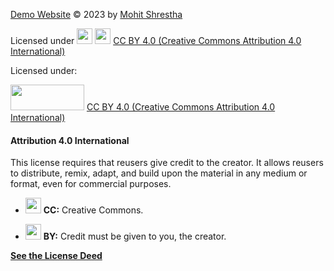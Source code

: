 [Demo Website](https://mohitshrestha.github.io/demo_website) © 2023 by [Mohit Shrestha](https://mohitshrestha.com.np/)

Licensed under <img src="https://mirrors.creativecommons.org/presskit/icons/cc.svg" width="25"/> <img src="https://mirrors.creativecommons.org/presskit/icons/by.svg" width="25"/> [CC BY 4.0 (Creative Commons Attribution 4.0 International)](https://creativecommons.org/licenses/by/4.0/)

Licensed under:

<img src="https://mirrors.creativecommons.org/presskit/buttons/88x31/png/by.png" width="118" height="41"/> [CC BY 4.0 (Creative Commons Attribution 4.0 International)](https://creativecommons.org/licenses/by/4.0/)

#### **Attribution 4.0 International**

This license requires that reusers give credit to the creator. It allows reusers to distribute, remix, adapt, and build upon the material in any medium or format, even for commercial purposes.

-   <img src="https://mirrors.creativecommons.org/presskit/icons/cc.svg" width="25"/> **CC:** Creative Commons.

-   <img src="https://mirrors.creativecommons.org/presskit/icons/by.svg" width="25"/> **BY:** Credit must be given to you, the creator.

[**See the License Deed**](http://creativecommons.org/licenses/by/4.0/)
